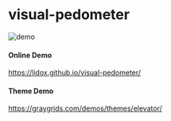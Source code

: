 # visual-pedometer
![demo](https://cloud.githubusercontent.com/assets/7879175/15228417/646522f0-188c-11e6-8206-68f1e42f4036.gif)


#### Online Demo
https://lidox.github.io/visual-pedometer/

#### Theme Demo
https://graygrids.com/demos/themes/elevator/

